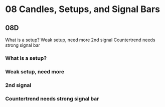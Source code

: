 # 08 Candles, Setups, and Signal Bars

## 08D

What is a setup?
Weak setup, need more
2nd signal
Countertrend needs strong signal bar

### What is a setup?

### Weak setup, need more

### 2nd signal

### Countertrend needs strong signal bar

